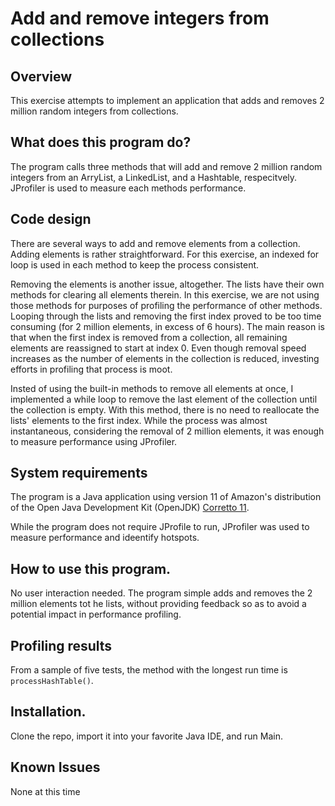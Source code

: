 # Add and remove integers from collections

## Overview
This exercise attempts to implement an application that adds and removes 2 million random integers from collections.

## What does this program do?
The program calls three methods that will add and remove 2 million random integers from an ArryList, a LinkedList, and a Hashtable, respecitvely. JProfiler is used to measure each methods performance.

## Code design
There are several ways to add and remove elements from a collection. Adding elements is rather straightforward. For this exercise, an indexed for loop is used in each method to keep the process consistent. 

Removing the elements is another issue, altogether. The lists have their own methods for clearing all elements therein. In this exercise, we are not using those methods for purposes of profiling the performance of other methods. Looping through the lists and removing the first index proved to be too time consuming (for 2 million elements, in excess of 6 hours). The main reason is that when the first index is removed from a collection, all remaining elements are reassigned to start at index 0. Even though removal speed increases as the number of elements in the collection is reduced, investing efforts in profiling that process is moot. 

Insted of using the built-in methods to remove all elements at once, I implemented a while loop to remove the last element of the collection until the collection is empty. With this method, there is no need to reallocate the lists' elements to the first index. While the process was almost instantaneous, considering the removal of 2 million elements, it was enough to measure performance using JProfiler.

## System requirements
The program is a Java application using version 11 of Amazon's distribution of the Open Java Development Kit (OpenJDK) [Corretto 11](https://aws.amazon.com/corretto/).

While the program does not require JProfile to run, JProfiler was used to measure performance and ideentify hotspots.

## How to use this program.
No user interaction needed. The program simple adds and removes the 2 million elements tot he lists, without providing feedback so as to avoid a potential impact in performance profiling.

## Profiling results
From a sample of five tests, the method with the longest run time is `processHashTable()`.

## Installation.
Clone the repo, import it into your favorite Java IDE, and run Main.

## Known Issues
None at this time

